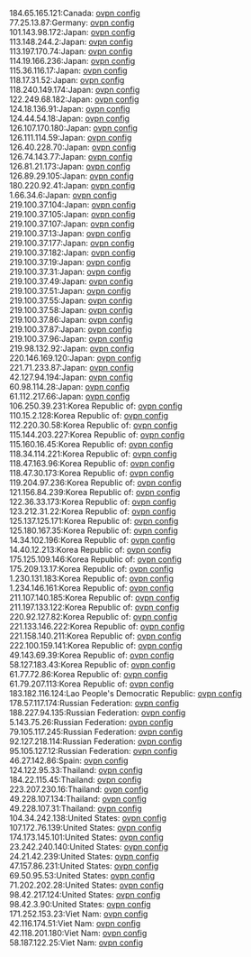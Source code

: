 184.65.165.121:Canada: [ovpn config](vpn/184_65_165_121.ovpn)  
77.25.13.87:Germany: [ovpn config](vpn/77_25_13_87.ovpn)  
101.143.98.172:Japan: [ovpn config](vpn/101_143_98_172.ovpn)  
113.148.244.2:Japan: [ovpn config](vpn/113_148_244_2.ovpn)  
113.197.170.74:Japan: [ovpn config](vpn/113_197_170_74.ovpn)  
114.19.166.236:Japan: [ovpn config](vpn/114_19_166_236.ovpn)  
115.36.116.17:Japan: [ovpn config](vpn/115_36_116_17.ovpn)  
118.17.31.52:Japan: [ovpn config](vpn/118_17_31_52.ovpn)  
118.240.149.174:Japan: [ovpn config](vpn/118_240_149_174.ovpn)  
122.249.68.182:Japan: [ovpn config](vpn/122_249_68_182.ovpn)  
124.18.136.91:Japan: [ovpn config](vpn/124_18_136_91.ovpn)  
124.44.54.18:Japan: [ovpn config](vpn/124_44_54_18.ovpn)  
126.107.170.180:Japan: [ovpn config](vpn/126_107_170_180.ovpn)  
126.111.114.59:Japan: [ovpn config](vpn/126_111_114_59.ovpn)  
126.40.228.70:Japan: [ovpn config](vpn/126_40_228_70.ovpn)  
126.74.143.77:Japan: [ovpn config](vpn/126_74_143_77.ovpn)  
126.81.21.173:Japan: [ovpn config](vpn/126_81_21_173.ovpn)  
126.89.29.105:Japan: [ovpn config](vpn/126_89_29_105.ovpn)  
180.220.92.41:Japan: [ovpn config](vpn/180_220_92_41.ovpn)  
1.66.34.6:Japan: [ovpn config](vpn/1_66_34_6.ovpn)  
219.100.37.104:Japan: [ovpn config](vpn/219_100_37_104.ovpn)  
219.100.37.105:Japan: [ovpn config](vpn/219_100_37_105.ovpn)  
219.100.37.107:Japan: [ovpn config](vpn/219_100_37_107.ovpn)  
219.100.37.13:Japan: [ovpn config](vpn/219_100_37_13.ovpn)  
219.100.37.177:Japan: [ovpn config](vpn/219_100_37_177.ovpn)  
219.100.37.182:Japan: [ovpn config](vpn/219_100_37_182.ovpn)  
219.100.37.19:Japan: [ovpn config](vpn/219_100_37_19.ovpn)  
219.100.37.31:Japan: [ovpn config](vpn/219_100_37_31.ovpn)  
219.100.37.49:Japan: [ovpn config](vpn/219_100_37_49.ovpn)  
219.100.37.51:Japan: [ovpn config](vpn/219_100_37_51.ovpn)  
219.100.37.55:Japan: [ovpn config](vpn/219_100_37_55.ovpn)  
219.100.37.58:Japan: [ovpn config](vpn/219_100_37_58.ovpn)  
219.100.37.86:Japan: [ovpn config](vpn/219_100_37_86.ovpn)  
219.100.37.87:Japan: [ovpn config](vpn/219_100_37_87.ovpn)  
219.100.37.96:Japan: [ovpn config](vpn/219_100_37_96.ovpn)  
219.98.132.92:Japan: [ovpn config](vpn/219_98_132_92.ovpn)  
220.146.169.120:Japan: [ovpn config](vpn/220_146_169_120.ovpn)  
221.71.233.87:Japan: [ovpn config](vpn/221_71_233_87.ovpn)  
42.127.94.194:Japan: [ovpn config](vpn/42_127_94_194.ovpn)  
60.98.114.28:Japan: [ovpn config](vpn/60_98_114_28.ovpn)  
61.112.217.66:Japan: [ovpn config](vpn/61_112_217_66.ovpn)  
106.250.39.231:Korea Republic of: [ovpn config](vpn/106_250_39_231.ovpn)  
110.15.2.128:Korea Republic of: [ovpn config](vpn/110_15_2_128.ovpn)  
112.220.30.58:Korea Republic of: [ovpn config](vpn/112_220_30_58.ovpn)  
115.144.203.227:Korea Republic of: [ovpn config](vpn/115_144_203_227.ovpn)  
115.160.16.45:Korea Republic of: [ovpn config](vpn/115_160_16_45.ovpn)  
118.34.114.221:Korea Republic of: [ovpn config](vpn/118_34_114_221.ovpn)  
118.47.163.96:Korea Republic of: [ovpn config](vpn/118_47_163_96.ovpn)  
118.47.30.173:Korea Republic of: [ovpn config](vpn/118_47_30_173.ovpn)  
119.204.97.236:Korea Republic of: [ovpn config](vpn/119_204_97_236.ovpn)  
121.156.84.239:Korea Republic of: [ovpn config](vpn/121_156_84_239.ovpn)  
122.36.33.173:Korea Republic of: [ovpn config](vpn/122_36_33_173.ovpn)  
123.212.31.22:Korea Republic of: [ovpn config](vpn/123_212_31_22.ovpn)  
125.137.125.171:Korea Republic of: [ovpn config](vpn/125_137_125_171.ovpn)  
125.180.167.35:Korea Republic of: [ovpn config](vpn/125_180_167_35.ovpn)  
14.34.102.196:Korea Republic of: [ovpn config](vpn/14_34_102_196.ovpn)  
14.40.12.213:Korea Republic of: [ovpn config](vpn/14_40_12_213.ovpn)  
175.125.109.146:Korea Republic of: [ovpn config](vpn/175_125_109_146.ovpn)  
175.209.13.17:Korea Republic of: [ovpn config](vpn/175_209_13_17.ovpn)  
1.230.131.183:Korea Republic of: [ovpn config](vpn/1_230_131_183.ovpn)  
1.234.146.161:Korea Republic of: [ovpn config](vpn/1_234_146_161.ovpn)  
211.107.140.185:Korea Republic of: [ovpn config](vpn/211_107_140_185.ovpn)  
211.197.133.122:Korea Republic of: [ovpn config](vpn/211_197_133_122.ovpn)  
220.92.127.82:Korea Republic of: [ovpn config](vpn/220_92_127_82.ovpn)  
221.133.146.222:Korea Republic of: [ovpn config](vpn/221_133_146_222.ovpn)  
221.158.140.211:Korea Republic of: [ovpn config](vpn/221_158_140_211.ovpn)  
222.100.159.141:Korea Republic of: [ovpn config](vpn/222_100_159_141.ovpn)  
49.143.69.39:Korea Republic of: [ovpn config](vpn/49_143_69_39.ovpn)  
58.127.183.43:Korea Republic of: [ovpn config](vpn/58_127_183_43.ovpn)  
61.77.72.86:Korea Republic of: [ovpn config](vpn/61_77_72_86.ovpn)  
61.79.207.113:Korea Republic of: [ovpn config](vpn/61_79_207_113.ovpn)  
183.182.116.124:Lao People's Democratic Republic: [ovpn config](vpn/183_182_116_124.ovpn)  
178.57.117.174:Russian Federation: [ovpn config](vpn/178_57_117_174.ovpn)  
188.227.94.135:Russian Federation: [ovpn config](vpn/188_227_94_135.ovpn)  
5.143.75.26:Russian Federation: [ovpn config](vpn/5_143_75_26.ovpn)  
79.105.117.245:Russian Federation: [ovpn config](vpn/79_105_117_245.ovpn)  
92.127.218.114:Russian Federation: [ovpn config](vpn/92_127_218_114.ovpn)  
95.105.127.12:Russian Federation: [ovpn config](vpn/95_105_127_12.ovpn)  
46.27.142.86:Spain: [ovpn config](vpn/46_27_142_86.ovpn)  
124.122.95.33:Thailand: [ovpn config](vpn/124_122_95_33.ovpn)  
184.22.115.45:Thailand: [ovpn config](vpn/184_22_115_45.ovpn)  
223.207.230.16:Thailand: [ovpn config](vpn/223_207_230_16.ovpn)  
49.228.107.134:Thailand: [ovpn config](vpn/49_228_107_134.ovpn)  
49.228.107.31:Thailand: [ovpn config](vpn/49_228_107_31.ovpn)  
104.34.242.138:United States: [ovpn config](vpn/104_34_242_138.ovpn)  
107.172.76.139:United States: [ovpn config](vpn/107_172_76_139.ovpn)  
174.173.145.101:United States: [ovpn config](vpn/174_173_145_101.ovpn)  
23.242.240.140:United States: [ovpn config](vpn/23_242_240_140.ovpn)  
24.21.42.239:United States: [ovpn config](vpn/24_21_42_239.ovpn)  
47.157.86.231:United States: [ovpn config](vpn/47_157_86_231.ovpn)  
69.50.95.53:United States: [ovpn config](vpn/69_50_95_53.ovpn)  
71.202.202.28:United States: [ovpn config](vpn/71_202_202_28.ovpn)  
98.42.217.124:United States: [ovpn config](vpn/98_42_217_124.ovpn)  
98.42.3.90:United States: [ovpn config](vpn/98_42_3_90.ovpn)  
171.252.153.23:Viet Nam: [ovpn config](vpn/171_252_153_23.ovpn)  
42.116.174.51:Viet Nam: [ovpn config](vpn/42_116_174_51.ovpn)  
42.118.201.180:Viet Nam: [ovpn config](vpn/42_118_201_180.ovpn)  
58.187.122.25:Viet Nam: [ovpn config](vpn/58_187_122_25.ovpn)  
